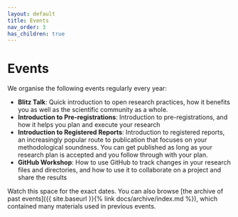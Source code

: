 ```yaml
---
layout: default
title: Events
nav_order: 3
has_children: true
---
```


# Events

We organise the following events regularly every year:

- **Blitz Talk**: Quick introduction to open research practices, how it benefits you as well as the scientific community as a whole.
- **Introduction to Pre-registrations**: Introduction to pre-registrations, and how it helps you plan and execute your research
- **Introduction to Registered Reports**: Introduction to registered reports, an increasingly popular route to publication that focuses on your methodological soundness. 
You can get published as long as your research plan is accepted and you follow through with your plan. 
- **GitHub Workshop**: How to use GitHub to track changes in your research files and directories, and how to use it to collaborate on a project and share the results

Watch this space for the exact dates. You can also browse [the archive of past events]({{ site.baseurl }}{% link docs/archive/index.md %}), which contained many materials used in previous events.